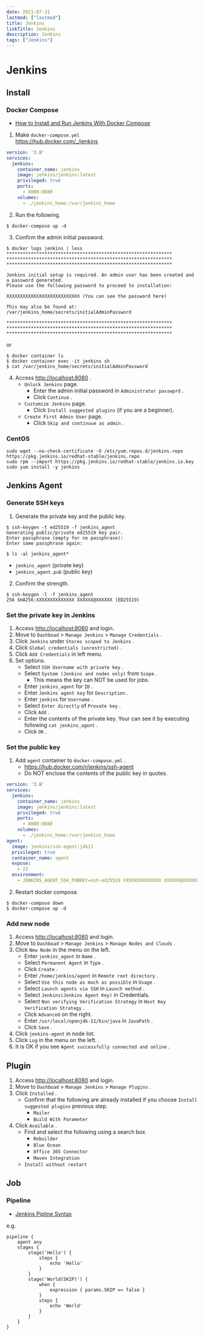 ```yaml
---
date: 2021-07-31
lastmod: ["lastmod"]
title: Jenkins
linkTitle: Jenkins
description: Jenkins
tags: ["Jenkins"]
---
```


# Jenkins

## Install
### Docker Compose

- [How to Install and Run Jenkins With Docker Compose](https://www.cloudbees.com/blog/how-to-install-and-run-jenkins-with-docker-compose)

1. Make `docker-compose.yml`  
  https://hub.docker.com/_/jenkins


```yml
version: '3.8'
services:
  jenkins:
    container_name: jenkins
    image: jenkins/jenkins:latest
    privileged: true
    ports:
      - 8080:8080
    volumes:
      - ./jenkins_home:/var/jenkins_home

```
2. Run the following.  
```shell
$ docker-compose up -d
```
3. Confirm the admin initial password.
```shell
$ docker logs jenkins | less
*************************************************************
*************************************************************
*************************************************************
 
Jenkins initial setup is required. An admin user has been created and a password generated.
Please use the following password to proceed to installation:
 
XXXXXXXXXXXXXXXXXXXXXXXXXXX (You can see the password here)
 
This may also be found at: /var/jenkins_home/secrets/initialAdminPassword
 
*************************************************************
*************************************************************
*************************************************************
```
or 
```shell
$ docker container ls
$ docker container exec -it jenkins sh
$ cat /var/jenkins_home/secrets/initialAdminPassword
```

4. Access [http://localhost:8080](http://localhost:8080) .
    - `Unlock Jenkins` page.
        - Enter the admin initial password in `Administrator passwprd` .
        - Click `Continue` .
    - `Customize Jenkins` page.
        - Click `Install suggested plugins` (if you are a beginner).
    - `Create First Admin User` page.
        - Click `Skip and continuue as admin` .

### CentOS

```shell
sudo wget --no-check-certificate -O /etc/yum.repos.d/jenkins.repo https://pkg.jenkins.io/redhat-stable/jenkins.repo
sudo rpm --import https://pkg.jenkins.io/redhat-stable/jenkins.io.key
sudo yum install -y jenkins
```

## Jenkins Agent

### Generate SSH keys
1. Generate the private key and the public key.

```shell
$ ssh-keygen -t ed25519 -f jenkins_agent
Generating public/private ed25519 key pair.
Enter passphrase (empty for no passphrase):
Enter same passphrase again:
```

```shell
$ ls -al jenkins_agent*
```

- `jenkins_agent` (private key)
- `jenkins_agent.pub` (public key)

2. Confirm the strength.
```shell
$ ssh-keygen -l -f jenkins_agent
256 SHA256:XXXXXXXXXXXXXX XXXXXX@XXXXXX (ED25519)
```

### Set the private key in Jenkins
1. Access [http://localhost:8080](http://localhost:8080) and login.
2. Move to `Dashboad` > `Manage Jenkins` > `Manage Credentials` .
3. Click `Jenkins` under `Stores scoped to Jenkins` .
4. Click `Global credentials (unrestricted)` .
5. Click `Add Credentials` in left menu.
6. Set options.
    - Select `SSH Username with private key` .
    - Select `System (Jenkins and nodes only)` from `Scope` .
      - This means the key can NOT be used for jobs.
    - Enter `jenkins_agent` for `ID` .
    - Enter `Jenkins agent key` for `Description` .
    - Enter `jenkins` for `Username` .
    - Select `Enter directly` of `Provate key` .
    - Click `Add` .
    - Enter the contents of the private key.
      Your can see it by executing following `cat jenkins_agent` .
    - Click `OK` .

### Set the public key
1. Add `agent` container to `docker-compose.yml` .
    - https://hub.docker.com/r/jenkins/ssh-agent
    - Do NOT enclose the contents of the public key in quotes.
```yml
version: '3.8'
services:
  jenkins:
    container_name: jenkins
    image: jenkins/jenkins:latest
    privileged: true
    ports:
      - 8080:8080
    volumes:
      - ./jenkins_home:/var/jenkins_home
agent:
  image: jenkins/ssh-agent:jdk11
  privileged: true
  container_name: agent
  expose:
    - 22
  environment:
    - JENKINS_AGENT_SSH_PUBKEY=ssh-ed25519 XXXXXXXXXXXXXX XXXXXX@XXXXXX (Please write the public key here)
```

2. Restart docker compose.
```shell
$ docker-compose down
$ docker-compose up -d
```

### Add new node
1. Access [http://localhost:8080](http://localhost:8080) and login.
2. Move to `Dashboad` > `Manage Jenkins` > `Manage Nodes and Clouds` .
3. Click `New Node` in the menu on the left.
    - Enter `jenkins_agent` in `Name` .
    - Select `Permanent Agent` in `Type` .
    - Click `Create` .
    - Enter `/home/jenkins/agent` in `Remote root directory` .
    - Select `Use this node as much as possible` in `Usage` .
    - Select `Launch agents via SSH` in `Launch method` .
    - Select `Jenkins(Jenkins Agent Key)` in Credentials.
    - Select `Non verifying Verification Strategy` in `Host Key Verification Strategy` .
    - Click `Advanced` on the right.
    - Enter `/usr/local/openjdk-11/bin/java` in `JavaPath` .
    - Click `Save` .
4. Click `jenkins-agent` in node list.
5. Click `Log` in the menu on the left. .
6. It is OK if you see `Agent successfully connected and online` .

## Plugin

1. Access [http://localhost:8080](http://localhost:8080) and login.
2. Move to `Dashboad` > `Manage Jenkins` > `Manage Plugins` .
3. Click `Installed` .
    -  Confirm that the following are already installed  if you choose `Install suggested plugins` previous step.
        - `Mailer`
        - `Build With Parameter`
4. Click `Available` .
    - Find and select the following using a search box.
        - `Rebuilder`
        - `Blue Ocean`
        - `Office 365 Connector`
        - `Maven Integration`
    - `Install without restart`

## Job

### Pipeline
- [Jenkins Pipline Syntax](https://www.jenkins.io/doc/book/pipeline/syntax/)

e.g.
```shell
pipeline {
    agent any
    stages {
        stage('Hello') {
            steps {
                echo 'Hello'
            }
        }
        stage('World(SKIP)') {
            when {
                expression { params.SKIP == false }
            }
            steps {
                echo 'World'
            }
        }
    }
}
```
